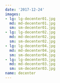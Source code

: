 ```yaml
---
date: '2017-12-24'
images:
- lg: lg-decenter01.jpg
  md: md-decenter01.jpg
  sm: sm-decenter01.jpg
- lg: lg-decenter02.jpg
  md: md-decenter02.jpg
  sm: sm-decenter02.jpg
- lg: lg-decenter04.jpg
  md: md-decenter04.jpg
  sm: sm-decenter04.jpg
- lg: lg-decenter03.jpg
  md: md-decenter03.jpg
  sm: sm-decenter03.jpg
name: decenter
---
```

